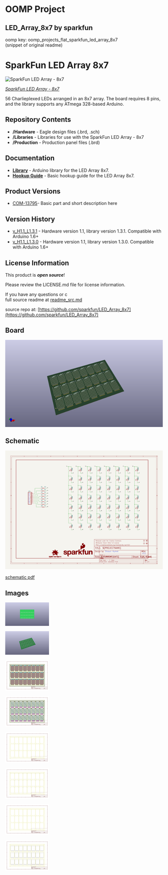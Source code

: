 # OOMP Project  
## LED_Array_8x7  by sparkfun  
  
oomp key: oomp_projects_flat_sparkfun_led_array_8x7  
(snippet of original readme)  
  
SparkFun LED Array 8x7  
======================  
  
![SparkFun LED Array - 8x7](https://cdn.sparkfun.com/r/188-188/assets/parts/1/1/3/6/9/13795-01.jpg)  
  
[*SparkFun LED Array - 8x7*](https://www.sparkfun.com/products/13795)  
  
56 Charlieplexed LEDs arranged in an 8x7 array. The board requires 8 pins, and the library supports any ATmega 328-based Arduino.  
  
Repository Contents  
-------------------  
  
* **/Hardware** - Eagle design files (.brd, .sch)  
* **/Libraries** - Libraries for use with the SparkFun LED Array - 8x7  
* **/Production** - Production panel files (.brd)  
  
Documentation  
--------------  
* **[Library](https://github.com/sparkfun/SparkFun_LED_Array_8x7_Arduino_Library)** - Arduino library for the LED Array 8x7.  
* **[Hookup Guide](https://learn.sparkfun.com/tutorials/sparkfun-led-array-8x7-hookup-guide)** - Basic hookup guide for the LED Array 8x7.  
  
Product Versions  
----------------  
* [COM-13795](https://www.sparkfun.com/products/13795)- Basic part and short description here  
  
Version History  
---------------  
* [v_H1.1_L1.3.1](https://github.com/sparkfun/LED_Array_8x7/tree/v_H1.1_L1.3.1) - Hardware version 1.1, library version 1.3.1. Compatible with Arduino 1.6+  
* [v_H1.1_L1.3.0](https://github.com/sparkfun/LED_Array_8x7/tree/v_H1.1_L1.3.0) - Hardware version 1.1, library version 1.3.0. Compatible with Arduino 1.6+  
  
License Information  
-------------------  
  
This product is _**open source**_!   
  
Please review the LICENSE.md file for license information.   
  
If you have any questions or c  
  full source readme at [readme_src.md](readme_src.md)  
  
source repo at: [https://github.com/sparkfun/LED_Array_8x7](https://github.com/sparkfun/LED_Array_8x7)  
## Board  
  
[![working_3d.png](working_3d_600.png)](working_3d.png)  
## Schematic  
  
[![working_schematic.png](working_schematic_600.png)](working_schematic.png)  
  
[schematic pdf](working_schematic.pdf)  
## Images  
  
[![working_3D_bottom.png](working_3D_bottom_140.png)](working_3D_bottom.png)  
  
[![working_3D_top.png](working_3D_top_140.png)](working_3D_top.png)  
  
[![working_assembly_page_01.png](working_assembly_page_01_140.png)](working_assembly_page_01.png)  
  
[![working_assembly_page_02.png](working_assembly_page_02_140.png)](working_assembly_page_02.png)  
  
[![working_assembly_page_03.png](working_assembly_page_03_140.png)](working_assembly_page_03.png)  
  
[![working_assembly_page_04.png](working_assembly_page_04_140.png)](working_assembly_page_04.png)  
  
[![working_assembly_page_05.png](working_assembly_page_05_140.png)](working_assembly_page_05.png)  
  
[![working_assembly_page_06.png](working_assembly_page_06_140.png)](working_assembly_page_06.png)  
